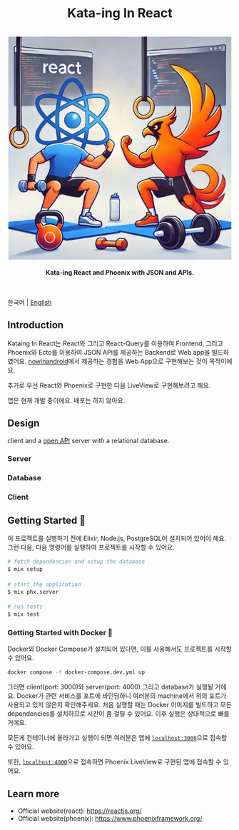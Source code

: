 <h1 align="center">Kata-ing In React</h1>
<br />
<div align="center">
  <img height="500" src="art/readme_header.png" alt="Kata-ing In React Logo" />
</div>
<br />
<div align="center">
  <strong>
    Kata-ing React and Phoenix with JSON and APIs.
  </strong>
</div>
<br />
<br />

한국어 | [English](./README-en.md)

## Introduction

Kataing In React는 React와 그리고 React-Query를 이용하여 Frontend, 그리고 Phoenix와 Ecto를 이용하여 JSON API를 제공하는 Backend로 Web app을 빌드하였어요. [nowinandroid](https://github.com/android/nowinandroid)에서 제공하는 경험을 Web App으로 구현해보는 것이 목적이에요. 

추가로 우선 React와 Phoenix로 구현한 다음 LiveView로 구현해보려고 해요.

앱은 현재 개발 중이에요. 배포는 하지 않아요.

## Design

client and a [open API](https://github.com/OAI/OpenAPI-Specification) server with a relational database.

### Server

### Database

### Client

## Getting Started 🚀

이 프로젝트를 실행하기 전에 Elixir, Node.js, PostgreSQL이 설치되어 있어야 해요.
그런 다음, 다음 명령어를 실행하여 프로젝트를 시작할 수 있어요.

```sh
# fetch dependencies and setup the database
$ mix setup

# start the application
$ mix phx.server

# run tests
$ mix test
```

### Getting Started with Docker 🐳

Docker와 Docker Compose가 설치되어 있다면, 이를 사용해서도 프로젝트를 시작할 수 있어요.

```sh
docker compose -f docker-compose.dev.yml up
```

그러면 client(port: 3000)와 server(port: 4000) 그리고 database가 실행될 거에요. Docker가 관련 서비스를 포트에 바인딩하니 여러분의 machine에서 위의 포트가 사용되고 있지 않은지 확인해주세요. 처음 실행할 때는 Docker 이미지를 빌드하고 모든 dependencies를 설치하므로 시간이 좀 걸릴 수 있어요. 이후 실행은 상대적으로 빠를 거에요.

모든게 컨테이너에 올라가고 실행이 되면 여러분은 앱에 [`localhost:3000`](http://localhost:3000)으로 접속할 수 있어요.

또한, [`localhost:4000`](http://localhost:4000)으로 접속하면 Phoenix LiveView로 구현된 앱에 접속할 수 있어요.

## Learn more
  * Official website(react): https://reactjs.org/
  * Official website(phoenix): https://www.phoenixframework.org/
